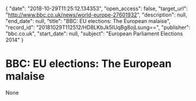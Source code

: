 {
  "date": "2018-10-29T11:25:12.134353", 
  "open_access": false, 
  "target_url": "http://www.bbc.co.uk/news/world-europe-27601932", 
  "description": null, 
  "end_date": null, 
  "title": "BBC:  EU elections: The European malaise", 
  "record_id": "20181029T112512/HD8LKbJk5IUqBg8ojLsung==", 
  "publisher": "bbc.co.uk", 
  "start_date": null, 
  "subject": "European Parliament Elections 2014"
}

# BBC:  EU elections: The European malaise

None